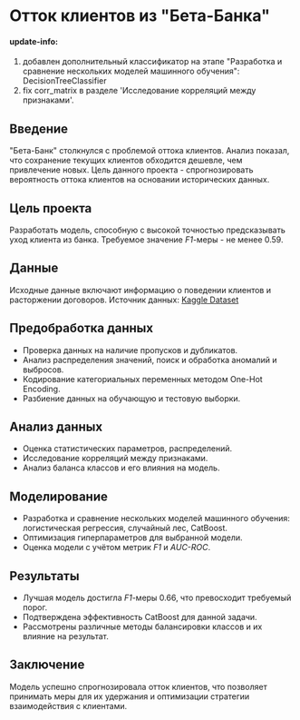 # Отток клиентов из "Бета-Банка"

#### update-info:
1) добавлен дополнительный классификатор на этапе "Разработка и сравнение нескольких моделей машинного обучения": DecisionTreeClassifier
2) fix corr_matrix в разделе 'Исследование корреляций между признаками'.

## Введение

"Бета-Банк" столкнулся с проблемой оттока клиентов. Анализ показал, что сохранение текущих клиентов обходится дешевле, чем привлечение новых. Цель данного проекта - спрогнозировать вероятность оттока клиентов на основании исторических данных.

## Цель проекта

Разработать модель, способную с высокой точностью предсказывать уход клиента из банка. Требуемое значение *F1*-меры - не менее 0.59.

## Данные

Исходные данные включают информацию о поведении клиентов и расторжении договоров. Источник данных: [Kaggle Dataset](https://www.kaggle.com/barelydedicated/bank-customer-churn-modeling)

## Предобработка данных

- Проверка данных на наличие пропусков и дубликатов.
- Анализ распределения значений, поиск и обработка аномалий и выбросов.
- Кодирование категориальных переменных методом One-Hot Encoding.
- Разбиение данных на обучающую и тестовую выборки.

## Анализ данных

- Оценка статистических параметров, распределений.
- Исследование корреляций между признаками.
- Анализ баланса классов и его влияния на модель.

## Моделирование

- Разработка и сравнение нескольких моделей машинного обучения: логистическая регрессия, случайный лес, CatBoost.
- Оптимизация гиперпараметров для выбранной модели.
- Оценка модели с учётом метрик *F1* и *AUC-ROC*.

## Результаты

- Лучшая модель достигла *F1*-меры 0.66, что превосходит требуемый порог.
- Подтверждена эффективность CatBoost для данной задачи.
- Рассмотрены различные методы балансировки классов и их влияние на результат.

## Заключение

Модель успешно спрогнозировала отток клиентов, что позволяет принимать меры для их удержания и оптимизации стратегии взаимодействия с клиентами.

